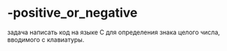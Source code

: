 # -positive_or_negative
задача написать код на языке С для определения знака целого числа, вводимого с клавиатуры.
